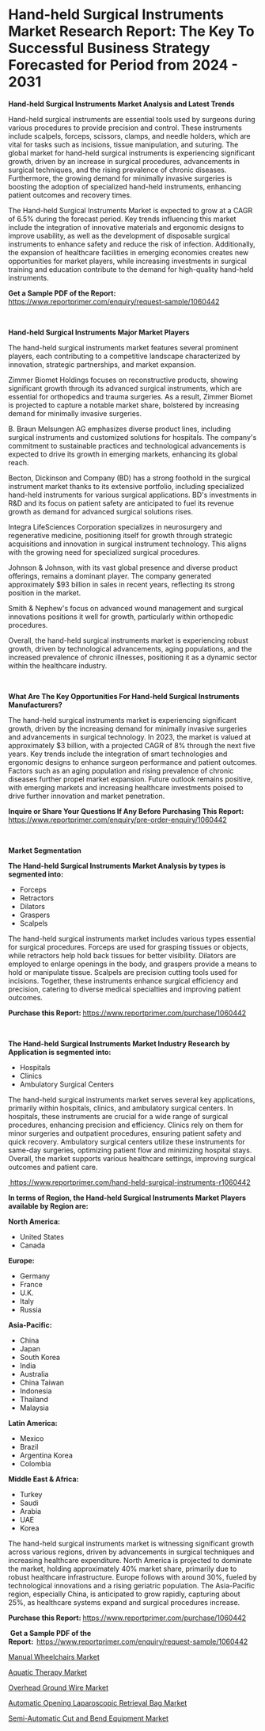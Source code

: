 <p><h1>Hand-held Surgical Instruments Market Research Report: The Key To Successful Business Strategy Forecasted for Period from 2024 - 2031</h1></p><p><strong>Hand-held Surgical Instruments Market Analysis and Latest Trends</strong></p>
<p><p>Hand-held surgical instruments are essential tools used by surgeons during various procedures to provide precision and control. These instruments include scalpels, forceps, scissors, clamps, and needle holders, which are vital for tasks such as incisions, tissue manipulation, and suturing. The global market for hand-held surgical instruments is experiencing significant growth, driven by an increase in surgical procedures, advancements in surgical techniques, and the rising prevalence of chronic diseases. Furthermore, the growing demand for minimally invasive surgeries is boosting the adoption of specialized hand-held instruments, enhancing patient outcomes and recovery times.</p><p>The Hand-held Surgical Instruments Market is expected to grow at a CAGR of 6.5% during the forecast period. Key trends influencing this market include the integration of innovative materials and ergonomic designs to improve usability, as well as the development of disposable surgical instruments to enhance safety and reduce the risk of infection. Additionally, the expansion of healthcare facilities in emerging economies creates new opportunities for market players, while increasing investments in surgical training and education contribute to the demand for high-quality hand-held instruments.</p></p>
<p><strong>Get a Sample PDF of the Report:&nbsp;</strong> <a href="https://www.reportprimer.com/enquiry/request-sample/1060442">https://www.reportprimer.com/enquiry/request-sample/1060442</a></p>
<p>&nbsp;</p>
<p><strong>Hand-held Surgical Instruments Major Market Players</strong></p>
<p><p>The hand-held surgical instruments market features several prominent players, each contributing to a competitive landscape characterized by innovation, strategic partnerships, and market expansion.</p><p>Zimmer Biomet Holdings focuses on reconstructive products, showing significant growth through its advanced surgical instruments, which are essential for orthopedics and trauma surgeries. As a result, Zimmer Biomet is projected to capture a notable market share, bolstered by increasing demand for minimally invasive surgeries.</p><p>B. Braun Melsungen AG emphasizes diverse product lines, including surgical instruments and customized solutions for hospitals. The company's commitment to sustainable practices and technological advancements is expected to drive its growth in emerging markets, enhancing its global reach.</p><p>Becton, Dickinson and Company (BD) has a strong foothold in the surgical instrument market thanks to its extensive portfolio, including specialized hand-held instruments for various surgical applications. BD's investments in R&D and its focus on patient safety are anticipated to fuel its revenue growth as demand for advanced surgical solutions rises.</p><p>Integra LifeSciences Corporation specializes in neurosurgery and regenerative medicine, positioning itself for growth through strategic acquisitions and innovation in surgical instrument technology. This aligns with the growing need for specialized surgical procedures.</p><p>Johnson & Johnson, with its vast global presence and diverse product offerings, remains a dominant player. The company generated approximately $93 billion in sales in recent years, reflecting its strong position in the market.</p><p>Smith & Nephew's focus on advanced wound management and surgical innovations positions it well for growth, particularly within orthopedic procedures.</p><p>Overall, the hand-held surgical instruments market is experiencing robust growth, driven by technological advancements, aging populations, and the increased prevalence of chronic illnesses, positioning it as a dynamic sector within the healthcare industry.</p></p>
<p>&nbsp;</p>
<p><strong>What Are The Key Opportunities For Hand-held Surgical Instruments Manufacturers?</strong></p>
<p><p>The hand-held surgical instruments market is experiencing significant growth, driven by the increasing demand for minimally invasive surgeries and advancements in surgical technology. In 2023, the market is valued at approximately $3 billion, with a projected CAGR of 8% through the next five years. Key trends include the integration of smart technologies and ergonomic designs to enhance surgeon performance and patient outcomes. Factors such as an aging population and rising prevalence of chronic diseases further propel market expansion. Future outlook remains positive, with emerging markets and increasing healthcare investments poised to drive further innovation and market penetration.</p></p>
<p><strong>Inquire or Share Your Questions If Any Before Purchasing This Report:</strong> <a href="https://www.reportprimer.com/enquiry/pre-order-enquiry/1060442">https://www.reportprimer.com/enquiry/pre-order-enquiry/1060442</a></p>
<p>&nbsp;</p>
<p><strong>Market Segmentation</strong></p>
<p><strong>The Hand-held Surgical Instruments Market Analysis by types is segmented into:</strong></p>
<p><ul><li>Forceps</li><li>Retractors</li><li>Dilators</li><li>Graspers</li><li>Scalpels</li></ul></p>
<p><p>The hand-held surgical instruments market includes various types essential for surgical procedures. Forceps are used for grasping tissues or objects, while retractors help hold back tissues for better visibility. Dilators are employed to enlarge openings in the body, and graspers provide a means to hold or manipulate tissue. Scalpels are precision cutting tools used for incisions. Together, these instruments enhance surgical efficiency and precision, catering to diverse medical specialties and improving patient outcomes.</p></p>
<p><strong>Purchase this Report:&nbsp;</strong><a href="https://www.reportprimer.com/purchase/1060442">https://www.reportprimer.com/purchase/1060442</a></p>
<p>&nbsp;</p>
<p><strong>The Hand-held Surgical Instruments Market Industry Research by Application is segmented into:</strong></p>
<p><ul><li>Hospitals</li><li>Clinics</li><li>Ambulatory Surgical Centers</li></ul></p>
<p><p>The hand-held surgical instruments market serves several key applications, primarily within hospitals, clinics, and ambulatory surgical centers. In hospitals, these instruments are crucial for a wide range of surgical procedures, enhancing precision and efficiency. Clinics rely on them for minor surgeries and outpatient procedures, ensuring patient safety and quick recovery. Ambulatory surgical centers utilize these instruments for same-day surgeries, optimizing patient flow and minimizing hospital stays. Overall, the market supports various healthcare settings, improving surgical outcomes and patient care.</p></p>
<p><a href="https://www.reportprimer.com/hand-held-surgical-instruments-r1060442">&nbsp;https://www.reportprimer.com/hand-held-surgical-instruments-r1060442</a></p>
<p><strong>In terms of Region, the Hand-held Surgical Instruments Market Players available by Region are:</strong></p>
<p>
    <p> <strong> North America: </strong>
        <ul>
            <li>United States</li>
            <li>Canada</li>
        </ul>
        </p> 
    <p> <strong> Europe: </strong>
        <ul>
            <li>Germany</li>
            <li>France</li>
            <li>U.K.</li>
            <li>Italy</li>
            <li>Russia</li>
        </ul>
        </p> 
    <p> <strong> Asia-Pacific: </strong>
        <ul>
            <li>China</li>
            <li>Japan</li>
            <li>South Korea</li>
            <li>India</li>
            <li>Australia</li>
            <li>China Taiwan</li>
            <li>Indonesia</li>
            <li>Thailand</li>
            <li>Malaysia</li>
        </ul>
        </p> 
    <p> <strong> Latin America: </strong>
        <ul>
            <li>Mexico</li>
            <li>Brazil</li>
            <li>Argentina Korea</li>
            <li>Colombia</li>
        </ul>
        </p> 
    <p> <strong> Middle East & Africa: </strong>
        <ul>
            <li>Turkey</li>
            <li>Saudi</li>
            <li>Arabia</li>
            <li>UAE</li>
            <li>Korea</li>
        </ul>
    </p>
    </p>
<p><p>The hand-held surgical instruments market is witnessing significant growth across various regions, driven by advancements in surgical techniques and increasing healthcare expenditure. North America is projected to dominate the market, holding approximately 40% market share, primarily due to robust healthcare infrastructure. Europe follows with around 30%, fueled by technological innovations and a rising geriatric population. The Asia-Pacific region, especially China, is anticipated to grow rapidly, capturing about 25%, as healthcare systems expand and surgical procedures increase.</p></p>
<p><strong>Purchase this Report: </strong><a href="https://www.reportprimer.com/purchase/1060442">https://www.reportprimer.com/purchase/1060442</a></p>
<p>&nbsp;<strong>Get a Sample PDF of the Report:&nbsp;&nbsp;</strong><a href="https://www.reportprimer.com/enquiry/request-sample/1060442">https://www.reportprimer.com/enquiry/request-sample/1060442</a></p>
<p><strong></strong></p>
<p><p><a href="https://www.linkedin.com/pulse/why-should-you-invest-manual-wheelchairs-market-trends-leading-kp17f">Manual Wheelchairs Market</a></p><p><a href="https://www.linkedin.com/pulse/aquatic-therapy-market-overview-global-trends-future-prospects-tgm6f">Aquatic Therapy Market</a></p><p><a href="https://issuu.com/reportprime-2/docs/overhead-ground-wire-market-size-20_85cae7a2278f02">Overhead Ground Wire Market</a></p><p><a href="https://medium.com/@vvjajdat22/automatic-opening-laparoscopic-retrieval-bag-market-size-market-segmentation-market-trends-and-28cc49870a3d">Automatic Opening Laparoscopic Retrieval Bag Market</a></p><p><a href="https://medium.com/@qirvhhyf42/global-semi-automatic-cut-and-bend-equipment-market-size-and-market-trends-analysis-by-regional-4c2f60a729fb">Semi-Automatic Cut and Bend Equipment Market</a></p></p>